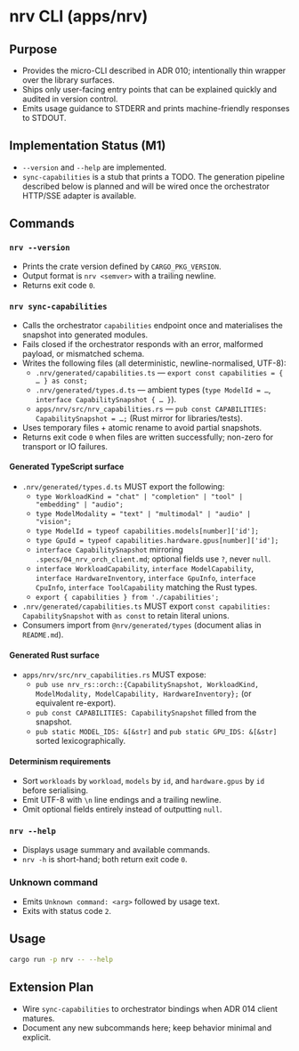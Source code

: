 # nrv CLI (apps/nrv)

## Purpose
- Provides the micro-CLI described in ADR 010; intentionally thin wrapper over the library surfaces.
- Ships only user-facing entry points that can be explained quickly and audited in version control.
- Emits usage guidance to STDERR and prints machine-friendly responses to STDOUT.

## Implementation Status (M1)
- `--version` and `--help` are implemented.
- `sync-capabilities` is a stub that prints a TODO. The generation pipeline described below is planned
  and will be wired once the orchestrator HTTP/SSE adapter is available.

## Commands

### `nrv --version`
- Prints the crate version defined by `CARGO_PKG_VERSION`.
- Output format is `nrv <semver>` with a trailing newline.
- Returns exit code `0`.

### `nrv sync-capabilities`
- Calls the orchestrator `capabilities` endpoint once and materialises the snapshot into generated modules.
- Fails closed if the orchestrator responds with an error, malformed payload, or mismatched schema.
- Writes the following files (all deterministic, newline-normalised, UTF-8):
  - `.nrv/generated/capabilities.ts` — `export const capabilities = { … } as const;`
  - `.nrv/generated/types.d.ts` — ambient types (`type ModelId = …`, `interface CapabilitySnapshot { … }`).
  - `apps/nrv/src/nrv_capabilities.rs` — `pub const CAPABILITIES: CapabilitySnapshot = …;` (Rust mirror for libraries/tests).
- Uses temporary files + atomic rename to avoid partial snapshots.
- Returns exit code `0` when files are written successfully; non-zero for transport or IO failures.

#### Generated TypeScript surface
- `.nrv/generated/types.d.ts` MUST export the following:
  - `type WorkloadKind = "chat" | "completion" | "tool" | "embedding" | "audio";`
  - `type ModelModality = "text" | "multimodal" | "audio" | "vision";`
  - `type ModelId = typeof capabilities.models[number]['id'];`
  - `type GpuId = typeof capabilities.hardware.gpus[number]['id'];`
  - `interface CapabilitySnapshot` mirroring `.specs/04_nrv_orch_client.md`; optional fields use `?`, never `null`.
  - `interface WorkloadCapability`, `interface ModelCapability`, `interface HardwareInventory`, `interface GpuInfo`, `interface CpuInfo`, `interface ToolCapability` matching the Rust types.
  - `export { capabilities } from './capabilities';`
- `.nrv/generated/capabilities.ts` MUST export `const capabilities: CapabilitySnapshot` with `as const` to retain literal unions.
- Consumers import from `@nrv/generated/types` (document alias in `README.md`).

#### Generated Rust surface
- `apps/nrv/src/nrv_capabilities.rs` MUST expose:
  - `pub use nrv_rs::orch::{CapabilitySnapshot, WorkloadKind, ModelModality, ModelCapability, HardwareInventory};` (or equivalent re-export).
  - `pub const CAPABILITIES: CapabilitySnapshot` filled from the snapshot.
  - `pub static MODEL_IDS: &[&str]` and `pub static GPU_IDS: &[&str]` sorted lexicographically.

#### Determinism requirements
- Sort `workloads` by `workload`, `models` by `id`, and `hardware.gpus` by `id` before serialising.
- Emit UTF-8 with `\n` line endings and a trailing newline.
- Omit optional fields entirely instead of outputting `null`.

### `nrv --help`
- Displays usage summary and available commands.
- `nrv -h` is short-hand; both return exit code `0`.

### Unknown command
- Emits `Unknown command: <arg>` followed by usage text.
- Exits with status code `2`.

## Usage
```bash
cargo run -p nrv -- --help
```

## Extension Plan
- Wire `sync-capabilities` to orchestrator bindings when ADR 014 client matures.
- Document any new subcommands here; keep behavior minimal and explicit.
